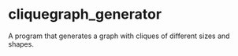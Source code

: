# cliquegraph_generator
A program that generates a graph with cliques of different sizes and shapes.
